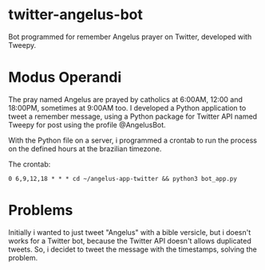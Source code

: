 # twitter-angelus-bot
Bot programmed for remember Angelus prayer on Twitter, developed with Tweepy.

# Modus Operandi

The pray named Angelus are prayed by catholics at 6:00AM, 12:00 and 18:00PM, sometimes at 9:00AM too. I developed a Python application to tweet a remember 
message, using a Python package for Twitter API named Tweepy for post using the profile @AngelusBot.

With the Python file on a server, i programmed a crontab to run the process on the defined hours at the brazilian timezone.

The crontab:

`0 6,9,12,18 * * * cd ~/angelus-app-twitter && python3 bot_app.py`

# Problems

Initially i wanted to just tweet "Angelus" with a bible versicle, but i doesn't works for a Twitter bot, because the Twitter API doesn't allows duplicated tweets.
So, i decidet to tweet the message with the timestamps, solving the problem.
